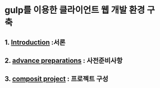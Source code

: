 # gulp를 이용한 클라이언트 웹 개발 환경 구축

## 1. [Introduction](./docs/1_introduction.md) :서론

## 2. [advance preparations](./docs/1_introduction.md) : 사전준비사항

## 3. [composit project](./docs/3_composite_project.md) : 프로젝트 구성
